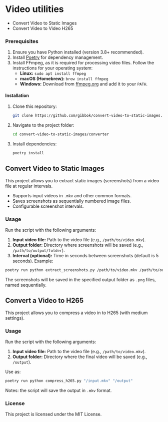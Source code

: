 # Video utilities

- Convert Video to Static Images
- Convert Video to Video H265

### Prerequisites

1. Ensure you have Python installed (version 3.8+ recommended).
2. Install [Poetry](https://python-poetry.org/) for dependency management.
3. Install FFmpeg, as it is required for processing video files. Follow the instructions for your operating system:
   - **Linux:** `sudo apt install ffmpeg`
   - **macOS (Homebrew):** `brew install ffmpeg`
   - **Windows:** Download from [ffmpeg.org](https://ffmpeg.org/download.html) and add it to your `PATH`.

#### Installation
1. Clone this repository:
   ```bash
   git clone https://github.com/gibbok/convert-video-to-static-images.git
   ```
2. Navigate to the project folder:
   ```bash
   cd convert-video-to-static-images/converter
   ``` 
3. Install dependencies:
   ```bash
   poetry install
   ``` 

## Convert Video to Static Images

This project allows you to extract static images (screenshots) from a video file at regular intervals.

- Supports input videos in `.mkv` and other common formats.
- Saves screenshots as sequentially numbered image files.
- Configurable screenshot intervals.

### Usage

Run the script with the following arguments:

1. **Input video file:** Path to the video file (e.g., `/path/to/video.mkv`).
2. **Output folder:** Directory where screenshots will be saved (e.g., `/path/to/output/folder`).
3. **Interval (optional):** Time in seconds between screenshots (default is 5 seconds).
Example:

```bash
poetry run python extract_screenshots.py /path/to/video.mkv /path/to/output/folder --interval 5
```

The screenshots will be saved in the specified output folder as `.png` files, named sequentially.

## Convert a Video to H265 

This project allows you to compress a video in to H265 (with medium settings).

### Usage

Run the script with the following arguments:

1. **Input video file:** Path to the video file (e.g., `/path/to/video.mkv`).
2. **Output folder:** Directory where the final video will be saved (e.g., `/output`).

Use as:

```bash
poetry run python compress_h265.py "/input.mkv" "/output"
```

Notes: the script will save the output in `.mkv` format.

### License

This project is licensed under the MIT License.
